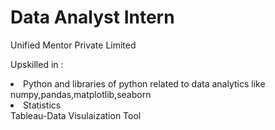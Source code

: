 # Data Analyst Intern

Unified Mentor Private Limited

Upskilled in :
 <li>Python and libraries of python related to data analytics like numpy,pandas,matplotlib,seaborn</li>
 <li>Statistics</li
 <li>Tableau-Data Visulaization Tool</li>


